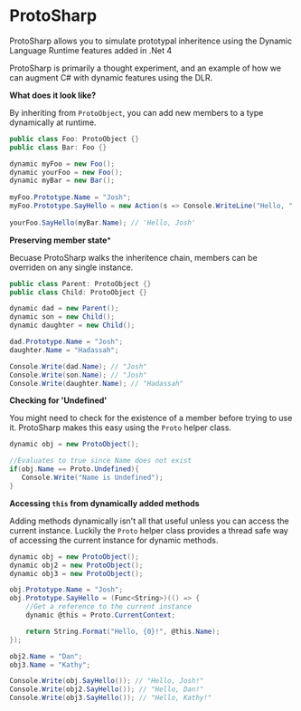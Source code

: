 ProtoSharp
==========

ProtoSharp allows you to simulate prototypal inheritence using the Dynamic Language Runtime features added in .Net 4

ProtoSharp is primarily a thought experiment, and an example of how we can augment C# with dynamic features using the DLR.

**What does it look like?**

By inheriting from `ProtoObject`, you can add new members to a type dynamically at runtime. 

```csharp
public class Foo: ProtoObject {}
public class Bar: Foo {}

dynamic myFoo = new Foo();
dynamic yourFoo = new Foo();
dynamic myBar = new Bar();
 
myFoo.Prototype.Name = "Josh";
myFoo.Prototype.SayHello = new Action(s => Console.WriteLine("Hello, " + s));
 
yourFoo.SayHello(myBar.Name); // 'Hello, Josh'
```

**Preserving member state***

Becuase ProtoSharp walks the inheritence chain, members can be overriden on any single instance.

```csharp
public class Parent: ProtoObject {}
public class Child: ProtoObject {}

dynamic dad = new Parent();
dynamic son = new Child();
dynamic daughter = new Child();

dad.Prototype.Name = "Josh";
daughter.Name = "Hadassah";

Console.Write(dad.Name); // "Josh"
Console.Write(son.Name); // "Josh"
Console.Write(daughter.Name); // "Hadassah"
```

**Checking for 'Undefined'**

You might need to check for the existence of a member before trying to use it. ProtoSharp makes this easy using the `Proto` helper class.

```csharp
dynamic obj = new ProtoObject();

//Evaluates to true since Name does not exist
if(obj.Name == Proto.Undefined){
   Console.Write("Name is Undefined");
}
```

**Accessing `this` from dynamically added methods**

Adding methods dynamically isn't all that useful unless you can access the current instance. Luckily the `Proto` helper class provides a thread safe way of accessing the current instance for dynamic methods.

```csharp
dynamic obj = new ProtoObject();
dynamic obj2 = new ProtoObject();
dynamic obj3 = new ProtoObject();

obj.Prototype.Name = "Josh";
obj.Prototype.SayHello = (Func<String>)(() => {
	//Get a reference to the current instance
	dynamic @this = Proto.CurrentContext;

	return String.Format("Hello, {0}!", @this.Name);
});

obj2.Name = "Dan";
obj3.Name = "Kathy";

Console.Write(obj.SayHello()); // "Hello, Josh!"
Console.Write(obj2.SayHello()); // "Hello, Dan!"
Console.Write(obj3.SayHello()); // "Hello, Kathy!"
```
